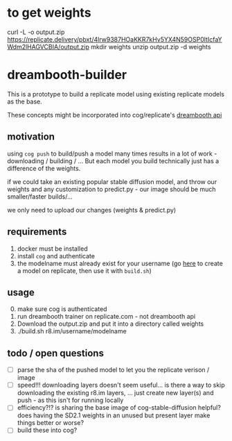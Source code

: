 # to get weights

curl -L -o output.zip https://replicate.delivery/pbxt/4lrw9387HOaKKR7kHv5YX4N59OSP0ltIcfaYWdm2lHAGVCBIA/output.zip
mkdir weights
unzip output.zip -d weights

# dreambooth-builder

This is a prototype to build a replicate model using existing replicate models as the base.

These concepts might be incorporated into cog/replicate's [dreambooth api](https://replicate.com/blog/dreambooth-api)

## motivation

using `cog push` to build/push a model many times results in a lot of work - downloading / building / ... But each model you build technically just has a difference of the weights.

if we could take an existing popular stable diffusion model, and throw our weights and any customization to predict.py - our image should be much smaller/faster builds/...

we only need to upload our changes (weights & predict.py)

## requirements

1. docker must be installed
2. install `cog` and authenticate
3. the modelname must already exist for your username (go [here](https://replicate.com/create) to create a model on replicate, then use it with `build.sh`)

## usage

0. make sure cog is authenticated
1. run dreambooth trainer on replicate.com - not dreambooth api
2. Download the output.zip and put it into a directory called weights
3. ./build.sh r8.im/username/modelname

## todo / open questions

- [ ] parse the sha of the pushed model to let you the replicate verison / image
- [ ] speed!!! downloading layers doesn't seem useful... is there a way to skip downloading the existing r8.im layers, ... just create new layer(s) and push - as this isn't for running locally
- [ ] efficiency?!? is sharing the base image of cog-stable-diffusion helpful? does having the SD2.1 weights in an unused but present layer make things better or worse?
- [ ] build these into cog?
